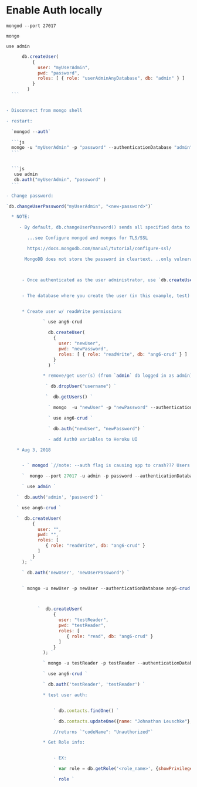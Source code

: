 # Enable Auth locally

  `mongod --port 27017`

  `mongo`

  `use admin`

  ```js
        db.createUser(
            {
              user: "myUserAdmin",
              pwd: "password",
              roles: [ { role: "userAdminAnyDatabase", db: "admin" } ]
            }
          ) 
    ```


- Disconnect from mongo shell

- restart:

    `mongod --auth`

    ```js
    mongo -u "myUserAdmin" -p "password" --authenticationDatabase "admin"
    ```


    ```js
     use admin
     db.auth("myUserAdmin", "password" ) 
    ```

- Change password:

  `db.changeUserPassword("myUserAdmin", "<new-password>")`

    * NOTE:

       - By default, db.changeUserPassword() sends all specified data to the MongoDB instance in cleartext. Use TLS transport encryption to protect communications between clients and the server

          ...see Configure mongod and mongos for TLS/SSL

          https://docs.mongodb.com/manual/tutorial/configure-ssl/

         MongoDB does not store the password in cleartext. ..only vulnerable in transit.. and only if TLS transport is not enabled.



        - Once authenticated as the user administrator, use `db.createUser()` to create additional users. You can assign any built-in roles or user-defined roles to the users.


        - The database where you create the user (in this example, test) is that user’s authentication database.


        * Create user w/ readWrite permissions

                ` use ang6-crud

                  db.createUser(
                    {
                      user: "newUser",
                      pwd: "newPassword",
                      roles: [ { role: "readWrite", db: "ang6-crud" } ]
                    }
                  ) `

                * remove/get user(s) (from `admin` db logged in as admin)

                 ` db.dropUser("username") `

                 `  db.getUsers() `

                  ` mongo  -u "newUser" -p "newPassword" --authenticationDatabase "ang6-crud" `

                  ` use ang6-crud `

                  ` db.auth("newUser", "newPassword") `

                  - add Auth0 variables to Heroku UI

      * Aug 3, 2018


        - ` mongod `//note: --auth flag is causing app to crash??? Users are successfully authenticated w/out --auth flag when app is running...MongoDB V 3.6 + Node V 8.9..hmmm...come back later

        `  mongo --port 27017 -u admin -p password --authenticationDatabase admin `

        ` use admin `

      `  db.auth('admin', 'password') `

      ` use ang6-crud `

      `  db.createUser(
            {
              user: "",
              pwd: "",
              roles: [
                 { role: "readWrite", db: "ang6-crud" }
              ]
            }
        ); `

        ` db.auth('newUser', 'newUserPassword') `


        ` mongo -u newUser -p newUser --authenticationDatabase ang6-crud `



              `  db.createUser(
                    {
                      user: "testReader",
                      pwd: "testReader",
                      roles: [
                         { role: "read", db: "ang6-crud" }
                      ]
                    }
                ); `

                ` mongo -u testReader -p testReader --authenticationDatabase ang6-crud `

                ` use ang6-crud `

                ` db.auth('testReader', 'testReader') `

                * test user auth:


                    ` db.contacts.findOne() `

                    ` db.contacts.updateOne({name: "Johnathan Leuschke"}, {$set: {state: "CA"}}) `

                    //returns `"codeName": "Unauthorized"`

                * Get Role info:


                    - EX:

                    ` var role = db.getRole('<role_name>', {showPrivileges: true}) `

                    ` role `
